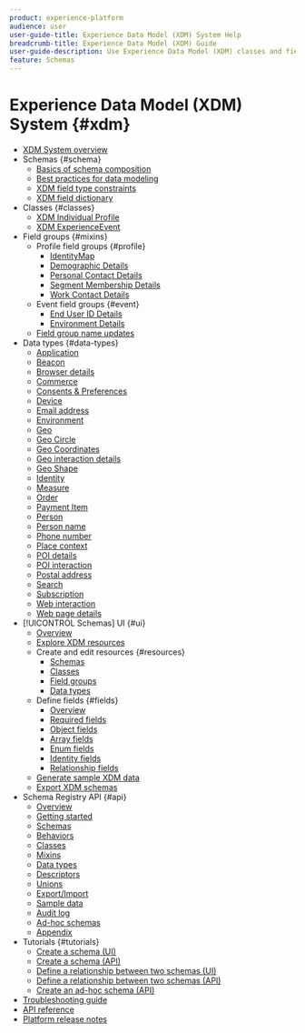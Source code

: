 ```yaml
---
product: experience-platform
audience: user
user-guide-title: Experience Data Model (XDM) System Help
breadcrumb-title: Experience Data Model (XDM) Guide
user-guide-description: Use Experience Data Model (XDM) classes and field groups to standardize experience data.
feature: Schemas
---
```


# Experience Data Model (XDM) System {#xdm}

* [XDM System overview](home.md)
* Schemas {#schema}
  * [Basics of schema composition](schema/composition.md)
  * [Best practices for data modeling](schema/best-practices.md)
  * [XDM field type constraints](schema/field-constraints.md)
  * [XDM field dictionary](schema/field-dictionary.md)
* Classes {#classes}
  * [XDM Individual Profile](./classes/individual-profile.md)
  * [XDM ExperienceEvent](./classes/experienceevent.md)
* Field groups {#mixins}
  * Profile field groups {#profile}
    * [IdentityMap](./field-groups/profile/identitymap.md)
    * [Demographic Details](./field-groups/profile/person-details.md)
    * [Personal Contact Details](./field-groups/profile/personal-details.md)
    * [Segment Membership Details](./field-groups/profile/segmentation.md)
    * [Work Contact Details](./field-groups/profile/work-details.md)
  * Event field groups {#event}
    * [End User ID Details](./field-groups/event/enduserids.md)
    * [Environment Details](./field-groups/event/environment-details.md)
  * [Field group name updates](./field-groups/name-updates.md)
* Data types {#data-types}
    * [Application](./data-types/application.md)
    * [Beacon](./data-types/beacon.md)
    * [Browser details](./data-types/browser-details.md)
    * [Commerce](./data-types/commerce.md)
    * [Consents & Preferences](./data-types/consents.md)
    * [Device](./data-types/device.md)
    * [Email address](./data-types/email-address.md)
    * [Environment](./data-types/environment.md)
    * [Geo](./data-types/geo.md)
    * [Geo Circle](./data-types/geo-circle.md)
    * [Geo Coordinates](./data-types/geo-coordinates.md)
    * [Geo interaction details](./data-types/geo-interaction-details.md)
    * [Geo Shape](./data-types/geo-shape.md)
    * [Identity](./data-types/identity.md)
    * [Measure](./data-types/measure.md)
    * [Order](./data-types/order.md)
    * [Payment Item](./data-types/payment-item.md)
    * [Person](./data-types/person.md)
    * [Person name](./data-types/person-name.md)
    * [Phone number](./data-types/phone-number.md)
    * [Place context](./data-types/place-context.md)
    * [POI details](./data-types/poi-details.md)
    * [POI interaction](./data-types/poi-interaction.md)
    * [Postal address](./data-types/postal-address.md)
    * [Search](./data-types/search.md)
    * [Subscription](./data-types/subscription.md)
    * [Web interaction](./data-types/web-interactions.md)
    * [Web page details](./data-types/webpage-details.md)
* [!UICONTROL Schemas] UI {#ui}
  * [Overview](./ui/overview.md)
  * [Explore XDM resources](./ui/explore.md)
  * Create and edit resources {#resources}
    * [Schemas](./ui/resources/schemas.md)
    * [Classes](./ui/resources/classes.md)
    * [Field groups](./ui/resources/field-groups.md)
    * [Data types](./ui/resources/data-types.md)
  * Define fields {#fields}
    * [Overview](./ui/fields/overview.md)
    * [Required fields](./ui/fields/required.md)
    * [Object fields](./ui/fields/object.md)
    * [Array fields](./ui/fields/array.md)
    * [Enum fields](./ui/fields/enum.md)
    * [Identity fields](./ui/fields/identity.md)
    * [Relationship fields](./ui/fields/relationship.md)
  * [Generate sample XDM data](./ui/sample.md)
  * [Export XDM schemas](./ui/export.md)
* Schema Registry API {#api}
  * [Overview](api/overview.md)
  * [Getting started](api/getting-started.md)
  * [Schemas](api/schemas.md)
  * [Behaviors](api/behaviors.md)
  * [Classes](api/classes.md)
  * [Mixins](api/mixins.md)
  * [Data types](api/data-types.md)
  * [Descriptors](api/descriptors.md)
  * [Unions](api/unions.md)
  * [Export/Import](api/export-import.md)
  * [Sample data](api/sample-data.md)
  * [Audit log](api/audit-log.md)
  * [Ad-hoc schemas](api/ad-hoc.md)
  * [Appendix](api/appendix.md)
* Tutorials {#tutorials}
  * [Create a schema (UI)](tutorials/create-schema-ui.md)
  * [Create a schema (API)](tutorials/create-schema-api.md)
  * [Define a relationship between two schemas (UI)](tutorials/relationship-ui.md)
  * [Define a relationship between two schemas (API)](tutorials/relationship-api.md)
  * [Create an ad-hoc schema (API)](tutorials/ad-hoc.md)
* [Troubleshooting guide](troubleshooting-guide.md)
* [API reference](https://www.adobe.io/apis/experienceplatform/home/api-reference.html#!acpdr/swagger-specs/schema-registry.yaml)
* [Platform release notes](https://www.adobe.com/go/platform-release-notes-en)